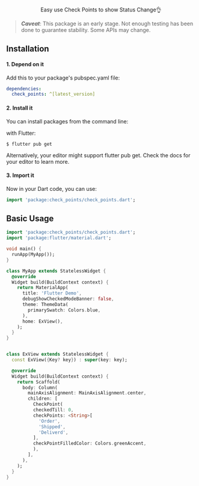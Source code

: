 <p align="center">Easy use Check Points to show Status Change👌</p>

> ***Caveat***: This package is an early stage. Not enough testing has been done to guarantee stability. Some APIs may change.




## Installation

#### 1. Depend on it

Add this to your package's pubspec.yaml file:
``` yaml
dependencies:
  check_points: ^[latest_version]
```

#### 2. Install it
You can install packages from the command line:

with Flutter:
``` console
$ flutter pub get
```

Alternatively, your editor might support flutter pub get. Check the docs for your editor to learn more.

#### 3. Import it
Now in your Dart code, you can use:
``` dart
import 'package:check_points/check_points.dart';
```

## Basic Usage

``` dart
import 'package:check_points/check_points.dart';
import 'package:flutter/material.dart';

void main() {
  runApp(MyApp());
}

class MyApp extends StatelessWidget {
  @override
  Widget build(BuildContext context) {
    return MaterialApp(
      title: 'Flutter Demo',
      debugShowCheckedModeBanner: false,
      theme: ThemeData(
        primarySwatch: Colors.blue,
      ),
      home: ExView(),
    );
  }
}


class ExView extends StatelessWidget {
  const ExView({Key? key}) : super(key: key);

  @override
  Widget build(BuildContext context) {
    return Scaffold(
      body: Column(
        mainAxisAlignment: MainAxisAlignment.center,
        children: [
          CheckPoint(
          checkedTill: 0,
          checkPoints: <String>[
            'Order',
            'Shipped',
            'Deliverd',
          ],
          checkPointFilledColor: Colors.greenAccent,
          ),
        ],
      ),
    );
  }
}
```
